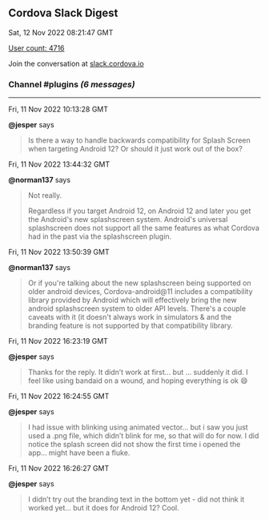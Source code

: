 ## Cordova Slack Digest
Sat, 12 Nov 2022 08:21:47 GMT

[User count: 4716](https://cordova.slack.com/)


Join the conversation at [slack.cordova.io](http://slack.cordova.io/)

### __Channel #plugins__ _(6 messages)_
---

Fri, 11 Nov 2022 10:13:28 GMT

__@jesper__ says 
> Is there a way to handle backwards compatibility for Splash Screen when targeting Android 12? Or should it just work out of the box?
> 

Fri, 11 Nov 2022 13:44:32 GMT

__@norman137__ says 
> Not really.
> 
> Regardless if you target Android 12, on Android 12 and later you get the Android's new splashscreen system. Android's universal splashscreen does not support all the same features as what Cordova had in the past via the splashscreen plugin.
> 

Fri, 11 Nov 2022 13:50:39 GMT

__@norman137__ says 
> Or if you're talking about the new splashscreen being supported on older android devices, Cordova-android@11 includes a compatibility library provided by Android which will effectively bring the new android splashscreen system to older API levels. There's a couple caveats with it (it doesn't always work in simulators &amp; and the branding feature is not supported by that compatibility library.
> 

Fri, 11 Nov 2022 16:23:19 GMT

__@jesper__ says 
> Thanks for the reply. It didn’t work at first… but … suddenly it did. I feel like using bandaid on a wound, and hoping everything is ok 😄
> 

Fri, 11 Nov 2022 16:24:55 GMT

__@jesper__ says 
> I had issue with blinking using animated vector… but i saw you just used a .png file, which didn’t blink for me, so that will do for now. I did notice the splash screen did not show the first time i opened the app… might have been a fluke.
> 

Fri, 11 Nov 2022 16:26:27 GMT

__@jesper__ says 
> I didn’t try out the branding text in the bottom yet - did not think it worked yet… but it does for Android 12? Cool.
> 
